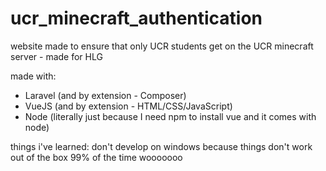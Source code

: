 # ucr_minecraft_authentication
website made to ensure that only UCR students get on the UCR minecraft server - made for HLG

made with:

- Laravel (and by extension - Composer)
- VueJS (and by extension - HTML/CSS/JavaScript)
- Node (literally just because I need npm to install vue and it comes with node)

things i've learned:
don't develop on windows because things don't work out of the box 99% of the time wooooooo


